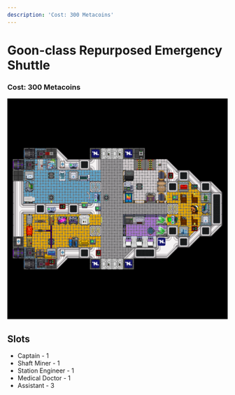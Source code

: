 ```yaml
---
description: 'Cost: 300 Metacoins'
---
```


# Goon-class Repurposed Emergency Shuttle

### Cost:  300 Metacoins

![](<../.gitbook/assets/image (2).png>)

## Slots

* Captain - 1
* Shaft Miner - 1
* Station Engineer - 1
* Medical Doctor - 1
* Assistant - 3

